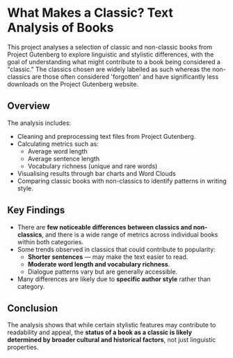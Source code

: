 # What Makes a Classic? Text Analysis of Books

This project analyses a selection of classic and non-classic books from Project Gutenberg to explore linguistic and stylistic differences, with the goal of understanding what might contribute to a book being considered a "classic." The classics chosen are widely labelled as such whereas the non-classics are those often considered 'forgotten' and have significantly less downloads on the Project Gutenberg website.

## Overview

The analysis includes:

- Cleaning and preprocessing text files from Project Gutenberg.
- Calculating metrics such as:
  - Average word length
  - Average sentence length
  - Vocabulary richness (unique and rare words)
- Visualising results through bar charts and Word Clouds
- Comparing classic books with non-classics to identify patterns in writing style.

## Key Findings

- There are **few noticeable differences between classics and non-classics**, and there is a wide range of metrics across individual books within both categories.  
- Some trends observed in classics that could contribute to popularity:
  - **Shorter sentences** — may make the text easier to read.
  - **Moderate word length and vocabulary richness**.
  - Dialogue patterns vary but are generally accessible.
- Many differences are likely due to **specific author style** rather than category.  


## Conclusion

The analysis shows that while certain stylistic features may contribute to readability and appeal, the **status of a book as a classic is likely determined by broader cultural and historical factors**, not just linguistic properties.
